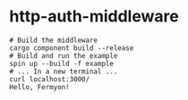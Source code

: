 # http-auth-middleware

```
# Build the middleware
cargo component build --release
# Build and run the example
spin up --build -f example
# ... In a new terminal ...
curl localhost:3000/
Hello, Fermyon!
```